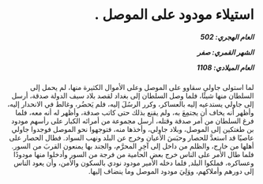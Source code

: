 <h1 dir="rtl">استيلاء مودود على الموصل .</h1>

<h5 dir="rtl">العام الهجري:  502

الشهر القمري: صفر

العام الميلادي: 1108</h5>

<p dir="rtl">لما استولى جاولي سقاوو على الموصل وعلى الأموال الكثيرة منها، لم يحمل إلى السلطان منها شيئًا، فلما وصل السلطان إلى بغداد لقصد بلاد سيف الدولة صدقة، أرسل إلى جاولي يستدعيه إليه بالعساكر، وكرر الرسُلَ إليه، فلم يَحضُر، وغالط في الانحدار إليه، وأظهر أنه يخاف أن يجتمِعَ به، ولم يقنع بذلك حتى كاتب صدقة، وأظهر له أنه معه، فلما فرغ السلطان من أمر صدقة وقتله، أرسل مجموعة من أمرائه الكبار على رأسهم مودود بن طغتكين إلى الموصل، وبلاد جاولي، وأخذها منه، فتوجهوا نحو الموصل فوجدوا جاولي عاصيًا قد استعدَّ للحصار وحبَسَ الأعيان وخرج عن البلد ونهب السواد. فطال الحصار على أهلها من خارج، والظلم من داخل إلى آخِرِ المحرَّم، والجند بها يمنعون القربَ من السور. فلما طال الأمر على الناس خرج بعض الحامية من فرجة من السور وأدخلوا منها مودودًا وعساكره، فملكوا البلد, فلما دخله الأمير مودود نودي بالسكون والأمن، وأن يعود الناس إلى دورهم وأملاكهم، ووَلِيَ مودود الموصل وما ينضاف إليها.</p></br>
